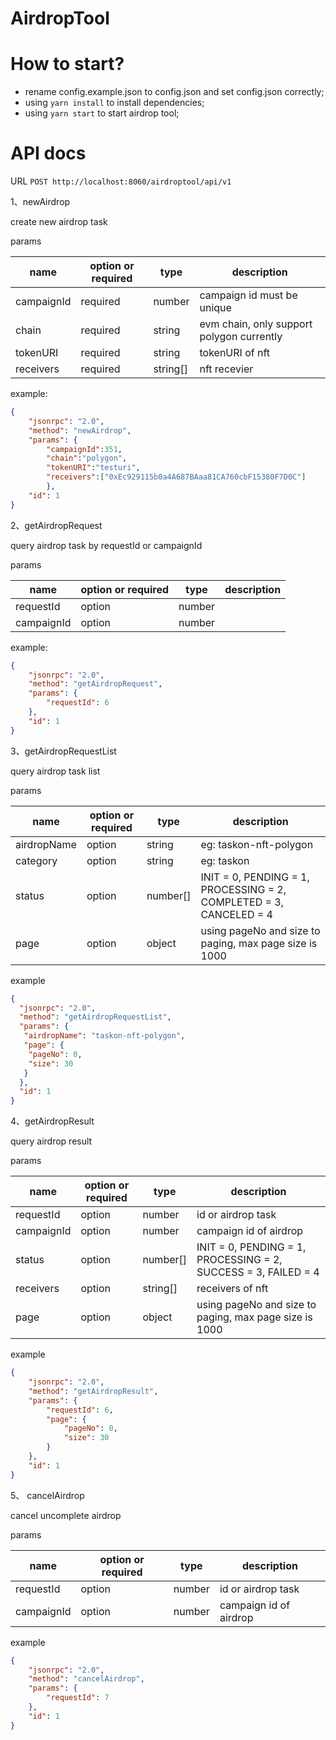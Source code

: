 # AirdropTool

#  How to start?
- rename config.example.json to config.json and set config.json correctly;
- using ```yarn install``` to install dependencies;
- using ```yarn start``` to start airdrop tool;

# API docs

URL ```POST http://localhost:8060/airdroptool/api/v1```

1、newAirdrop

create new airdrop task

params

| name | option or required | type | description                               | 
| ----- | ----------------- | ---- |-------------------------------------------|
 | campaignId | required | number | campaign id must be unique                |
 | chain | required | string | evm chain, only support polygon currently |
 | tokenURI | required | string | tokenURI of nft                           |
 | receivers | required | string[]| nft recevier                              |

example:

```json
{
    "jsonrpc": "2.0", 
    "method": "newAirdrop", 
    "params": {
        "campaignId":351,
        "chain":"polygon",
        "tokenURI":"testuri",
        "receivers":["0xEc929115b0a4A687BAaa81CA760cbF15380F7D0C"]
        },
    "id": 1
}
```

2、getAirdropRequest

query airdrop task by requestId or campaignId

params

| name       | option or required | type | description               | 
|------------| ----------------- | ---- |---------------------------|
| requestId  | option | number |   |
| campaignId | option | number |    |

example:

```json
{
    "jsonrpc": "2.0",
    "method": "getAirdropRequest",
    "params": {
        "requestId": 6
    },
    "id": 1
}
```

3、getAirdropRequestList 

query airdrop task list

params

| name        | option or required | type     | description                                                        | 
|-------------| ----------------- |----------|--------------------------------------------------------------------|
| airdropName | option | string   | eg: taskon-nft-polygon                                             |
| category    | option | string   | eg: taskon                                                         |
| status      | option | number[] | INIT = 0, PENDING = 1, PROCESSING = 2, COMPLETED = 3, CANCELED = 4 |
| page    | option | object   | using pageNo and size to paging, max page size is 1000             |

example

```json
{
  "jsonrpc": "2.0",
  "method": "getAirdropRequestList",
  "params": {
   "airdropName": "taskon-nft-polygon",
   "page": {
    "pageNo": 0,
    "size": 30
   }
  },
  "id": 1
}
```

4、getAirdropResult

query airdrop result

params

| name       | option or required | type     | description                                                    | 
|------------| ----------------- |----------|----------------------------------------------------------------|
| requestId  | option | number   | id or airdrop task                                             |
| campaignId | option | number   | campaign id of airdrop                                         |
| status     | option | number[] | INIT = 0, PENDING = 1, PROCESSING = 2, SUCCESS = 3, FAILED = 4 |
| receivers  | option | string[] | receivers of nft                                               |
| page       | option | object   | using pageNo and size to paging, max page size is 1000         |

example

```json
{
    "jsonrpc": "2.0",
    "method": "getAirdropResult",
    "params": {
        "requestId": 6,
        "page": {
            "pageNo": 0,
            "size": 30
        }
    },
    "id": 1
}
```

5、 cancelAirdrop

cancel uncomplete airdrop

params

| name       | option or required | type     | description                                                    | 
|------------| ----------------- |----------|--------------------------------|
| requestId  | option | number   | id or airdrop task                                             |
| campaignId | option | number   | campaign id of airdrop                                         |

example

```json
{
    "jsonrpc": "2.0",
    "method": "cancelAirdrop",
    "params": {
        "requestId": 7
    },
    "id": 1
}
```